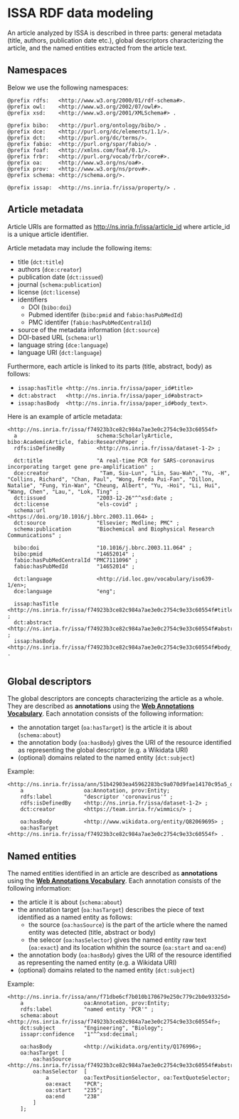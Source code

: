 # ISSA RDF data modeling

An article analyzed by ISSA is described in three parts: general metadata (title, authors, publication date etc.), global descriptors characterizing the article, and the named entities extracted from the article text.


## Namespaces
Below we use the following namespaces:

```turtle
@prefix rdfs:   <http://www.w3.org/2000/01/rdf-schema#>.
@prefix owl:    <http://www.w3.org/2002/07/owl#>.
@prefix xsd:    <http://www.w3.org/2001/XMLSchema#> .

@prefix bibo:   <http://purl.org/ontology/bibo/> .
@prefix dce:    <http://purl.org/dc/elements/1.1/>.
@prefix dct:    <http://purl.org/dc/terms/>.
@prefix fabio:  <http://purl.org/spar/fabio/> .
@prefix foaf:   <http://xmlns.com/foaf/0.1/>.
@prefix frbr:   <http://purl.org/vocab/frbr/core#>.
@prefix oa:     <http://www.w3.org/ns/oa#>.
@prefix prov:   <http://www.w3.org/ns/prov#>.
@prefix schema: <http://schema.org/>.

@prefix issap:  <http://ns.inria.fr/issa/property/> .
```

## Article metadata
Article URIs are formatted as http://ns.inria.fr/issa/article_id where article_id is a unique article identifier.

Article metadata may include the following items:
- title (`dct:title`)
- authors (`dce:creator`)
- publication date (`dct:issued`)
- journal (`schema:publication`)
- license (`dct:license`)
- identifiers
    - DOI (`bibo:doi`)
    - Pubmed identifer (`bibo:pmid` and `fabio:hasPubMedId`)
    - PMC identifer (`fabio:hasPubMedCentralId`)
- source of the metadata information (`dct:source`)
- DOI-based URL (`schema:url`)
- language string (` dce:language `)
- language URI (`dct:language`)

Furthermore, each article is linked to its parts (title, abstract, body) as follows:
- `issap:hasTitle <http://ns.inria.fr/issa/paper_id#title>`
- `dct:abstract   <http://ns.inria.fr/issa/paper_id#abstract>`
- `issap:hasBody  <http://ns.inria.fr/issa/paper_id#body_text>`.

Here is an example of article metadata:
```turtle
<http://ns.inria.fr/issa/f74923b3ce82c984a7ae3e0c2754c9e33c60554f>
  a                         schema:ScholarlyArticle, bibo:AcademicArticle, fabio:ResearchPaper ;
  rdfs:isDefinedBy          <http://ns.inria.fr/issa/dataset-1-2> ;
  
  dct:title                 "A real-time PCR for SARS-coronavirus incorporating target gene pre-amplification" ;
  dce:creator                "Tam, Siu-Lun", "Lin, Sau-Wah", "Yu, -H", "Collins, Richard", "Chan, Paul", "Wong, Freda Pui-Fan", "Dillon, Natalie", "Fung, Yin-Wan", "Cheung, Albert", "Yu, -Hoi", "Li, Hui", "Wang, Chen", "Lau,", "Lok, Ting" ;
  dct:issued                "2003-12-26"^^xsd:date ;
  dct:license               "els-covid" ;
  schema:url                <https://doi.org/10.1016/j.bbrc.2003.11.064> ;
  dct:source                "Elsevier; Medline; PMC" ;
  schema:publication        "Biochemical and Biophysical Research Communications" ;

  bibo:doi                  "10.1016/j.bbrc.2003.11.064" ;
  bibo:pmid                 "14652014" ;
  fabio:hasPubMedCentralId "PMC7111096" ;
  fabio:hasPubMedId         "14652014" ;
  
  dct:language              <http://id.loc.gov/vocabulary/iso639-1/en>;
  dce:language              "eng";
  
  issap:hasTitle            <http://ns.inria.fr/issa/f74923b3ce82c984a7ae3e0c2754c9e33c60554f#title> ;
  dct:abstract              <http://ns.inria.fr/issa/f74923b3ce82c984a7ae3e0c2754c9e33c60554f#abstract> ;
  issap:hasBody             <http://ns.inria.fr/issa/f74923b3ce82c984a7ae3e0c2754c9e33c60554f#body_text> .
 
```
## Global descriptors

The global descriptors are concepts characterizing the article as a whole. They are described as **annotations** using the **[Web Annotations Vocabulary](https://www.w3.org/TR/annotation-vocab/)**.
Each annotation consists of the following information:
- the annotation target (`oa:hasTarget`) is the article it is about (`schema:about`)
- the annotation body (`oa:hasBody`) gives the URI of the resource identified as representing the global descriptor (e.g. a Wikidata URI)
- (optional) domains related to the named entity (`dct:subject`)

Example:
```turtle
<http://ns.inria.fr/issa/ann/51b42903ea45962283bc9a070d9fae14170c95a5_d>
    a                   oa:Annotation, prov:Entity;
    rdfs:label          "descriptor 'coronavirus'" ;
    rdfs:isDefinedBy    <http://ns.inria.fr/issa/dataset-1-2> ;
    dct:creator         <https://team.inria.fr/wimmics/> ;
    
    oa:hasBody          <http://www.wikidata.org/entity/Q82069695> ;
    oa:hasTarget        <http://ns.inria.fr/issa/f74923b3ce82c984a7ae3e0c2754c9e33c60554f> .
```

## Named entities

The named entities identified in an article are described as **annotations** using the **[Web Annotations Vocabulary](https://www.w3.org/TR/annotation-vocab/)**.
Each annotation consists of the following information:
- the article it is about (`schema:about`)
- the annotation target (`oa:hasTarget`) describes the piece of text identified as a named entity as follows:
    - the source (`oa:hasSource`) is the part of the article where the named entity was detected (title, abstract or body)
    - the selecor (`oa:hasSelector`) gives the named entity raw text (`oa:exact`) and its location whithin the source (`oa:start` and `oa:end`)
- the annotation body (`oa:hasBody`) gives the URI of the resource identified as representing the named entity (e.g. a Wikidata URI)
- (optional) domains related to the named entity (`dct:subject`)

Example:
```turtle
<http://ns.inria.fr/issa/ann/f71dbe6cf7b010b170679e250c779c2b0e93325d>
    a                   oa:Annotation, prov:Entity;
    rdfs:label          "named entity 'PCR'" ;
    schema:about        <http://ns.inria.fr/issa/f74923b3ce82c984a7ae3e0c2754c9e33c60554f>;
    dct:subject         "Engineering", "Biology";
    issapr:confidence	"1"^^xsd:decimal;
    
    oa:hasBody          <http://wikidata.org/entity/Q176996>;
    oa:hasTarget [
        oa:hasSource    <http://ns.inria.fr/issa/f74923b3ce82c984a7ae3e0c2754c9e33c60554f#abstract>;
        oa:hasSelector  [
            a           oa:TextPositionSelector, oa:TextQuoteSelector;
            oa:exact    "PCR";
            oa:start    "235";
            oa:end      "238"
        ]
    ];
```
